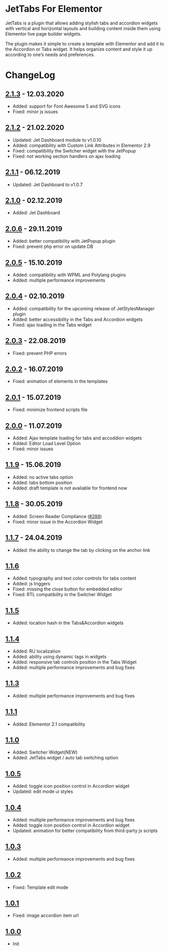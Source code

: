 # JetTabs For Elementor

JetTabs is a plugin that allows adding stylish tabs and accordion widgets with vertical and horizontal layouts and building content inside them using Elementor live page builder widgets.

The plugin makes it simple to create a template with Elementor and add it to the Accordion or Tabs widget. It helps organize content and style it up according to one’s needs and preferences.

# ChangeLog

## [2.1.3](https://github.com/ZemezLab/jet-tabs/releases/tag/2.1.3) - 12.03.2020
* Added: support for Font Awesome 5 and SVG icons
* Fixed: minor js issues 

## [2.1.2](https://github.com/ZemezLab/jet-tabs/releases/tag/2.1.2) - 21.02.2020
* Updated: Jet Dashboard module to v1.0.10
* Added: compatibility with Custom Link Attributes in Elementor 2.9
* Fixed: compatibility the Switcher widget with the JetPopup 
* Fixed: not working section handlers on ajax loading

## [2.1.1](https://github.com/ZemezLab/jet-tabs/releases/tag/2.1.1) - 06.12.2019
* Updated: Jet Dashboard to v1.0.7

## [2.1.0](https://github.com/ZemezLab/jet-tabs/releases/tag/2.1.0) - 02.12.2019
* Added: Jet Dashboard

## [2.0.6](https://github.com/ZemezLab/jet-tabs/releases/tag/2.0.6) - 29.11.2019
* Added: better compatibility with JetPopup plugin
* Fixed: prevent php error on update DB

## [2.0.5](https://github.com/ZemezLab/jet-tabs/releases/tag/2.0.5) - 15.10.2019
* Added: compatibility with WPML and Polylang plugins
* Added: multiple performance improvements

## [2.0.4](https://github.com/ZemezLab/jet-tabs/releases/tag/2.0.4) - 02.10.2019
* Added: compatibility for the upcoming release of JetStylesManager plugin
* Added: better accessibility in the Tabs and Accordion widgets
* Fixed: ajax loading in the Tabs widget

## [2.0.3](https://github.com/ZemezLab/jet-tabs/releases/tag/2.0.3) - 22.08.2019
* Fixed: prevent PHP errors

## [2.0.2](https://github.com/ZemezLab/jet-tabs/releases/tag/2.0.2) - 16.07.2019
* Fixed: animation of elements in the templates

## [2.0.1](https://github.com/ZemezLab/jet-tabs/releases/tag/2.0.1) - 15.07.2019
* Fixed: minimize frontend scripts file

## [2.0.0](https://github.com/ZemezLab/jet-tabs/releases/tag/2.0.0) - 11.07.2019
* Added: Ajax template loading for tabs and accoddion widgets
* Added: Editor Load Level Option
* Fixed: minor issues

## [1.1.9](https://github.com/ZemezLab/jet-tabs/releases/tag/1.1.9) - 15.06.2019
* Added: no active tabs option
* Added: tabs bottom position
* Added: draft template is not avaliable for frontend now

## [1.1.8](https://github.com/ZemezLab/jet-tabs/releases/tag/1.1.8) - 30.05.2019
* Added: Screen Reader Compliance ([#288](https://github.com/CrocoBlock/suggestions/issues/288))
* Fixed: minor issue in the Accordion Widget

## [1.1.7](https://github.com/ZemezLab/jet-tabs/releases/tag/1.1.7) - 24.04.2019
* Added: the ability to change the tab by clicking on the anchor link

## [1.1.6](https://github.com/ZemezLab/jet-tabs/releases/tag/1.1.6)
* Added: typography and text color controls for tabs content
* Added: js triggers
* Fixed: missing the close button for embedded editor
* Fixed: RTL compatibility in the Switcher Widget

## [1.1.5](https://github.com/ZemezLab/jet-tabs/releases/tag/1.1.5)
* Added: location hash in the Tabs&Accordion widgets

## [1.1.4](https://github.com/ZemezLab/jet-tabs/releases/tag/1.1.4)
* Added: RU localization
* Added: ability using dynamic tags in widgets
* Added: responsive tab controls position in the Tabs Widget
* Added: multiple performance improvements and bug fixes

## [1.1.3](https://github.com/ZemezLab/jet-tabs/releases/tag/1.1.2)
* Added: multiple performance improvements and bug fixes

## [1.1.1](https://github.com/ZemezLab/jet-tabs/releases/tag/1.1.1)
* Added: Elementor 2.1 compatibility

## [1.1.0](https://github.com/ZemezLab/jet-tabs/releases/tag/1.1.0)
* Added: Switcher Widget(NEW)
* Added: JetTabs widget / auto tab switching option

## [1.0.5](https://github.com/ZemezLab/jet-tabs/releases/tag/1.0.5)
* Added: toggle icon position control in Accordion widget
* Updated: edit mode ui styles

## [1.0.4](https://github.com/ZemezLab/jet-tabs/releases/tag/1.0.4)
* Added: multiple performance improvements and bug fixes
* Added: toggle icon position control in Accordion widget
* Updated: animation for better compatibility from third-party js scripts

## [1.0.3](https://github.com/ZemezLab/jet-tabs/releases/tag/1.0.3)
* Added: multiple performance improvements and bug fixes

## [1.0.2](https://github.com/ZemezLab/jet-tabs/releases/tag/1.0.2)
* Fixed: Template edit mode

## [1.0.1](https://github.com/ZemezLab/jet-tabs/releases/tag/1.0.1)

* Fixed: image accordion item url

## [1.0.0](https://github.com/ZemezLab/jet-tabs/releases/tag/1.0.0)

* Init
